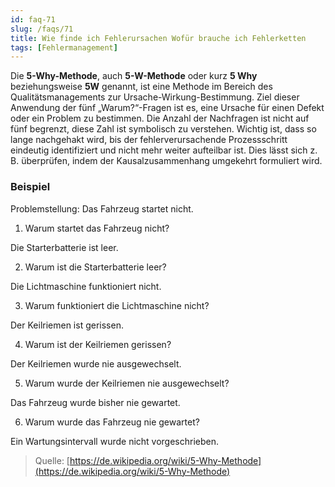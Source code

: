 ```yaml
---
id: faq-71
slug: /faqs/71
title: Wie finde ich Fehlerursachen Wofür brauche ich Fehlerketten
tags: [Fehlermanagement]
---
```

Die **5-Why-Methode**, auch **5-W-Methode** oder kurz **5 Why** beziehungsweise **5W** genannt, ist eine Methode im Bereich des Qualitätsmanagements zur Ursache-Wirkung-Bestimmung. Ziel dieser Anwendung der fünf „Warum?“-Fragen ist es, eine Ursache für einen Defekt oder ein Problem zu bestimmen. Die Anzahl der Nachfragen ist nicht auf fünf begrenzt, diese Zahl ist symbolisch zu verstehen. Wichtig ist, dass so lange nachgehakt wird, bis der fehlerverursachende Prozessschritt eindeutig identifiziert und nicht mehr weiter aufteilbar ist. Dies lässt sich z. B. überprüfen, indem der Kausalzusammenhang umgekehrt formuliert wird.

### Beispiel

Problemstellung: Das Fahrzeug startet nicht.

1.  Warum startet das Fahrzeug nicht?

Die Starterbatterie ist leer.


2.  Warum ist die Starterbatterie leer?

Die Lichtmaschine funktioniert nicht.


3.  Warum funktioniert die Lichtmaschine nicht?

Der Keilriemen ist gerissen.


4.  Warum ist der Keilriemen gerissen?

Der Keilriemen wurde nie ausgewechselt.


5.  Warum wurde der Keilriemen nie ausgewechselt?

Das Fahrzeug wurde bisher nie gewartet.


6.  Warum wurde das Fahrzeug nie gewartet?

Ein Wartungsintervall wurde nicht vorgeschrieben.


> Quelle: [https://de.wikipedia.org/wiki/5-Why-Methode](https://de.wikipedia.org/wiki/5-Why-Methode)